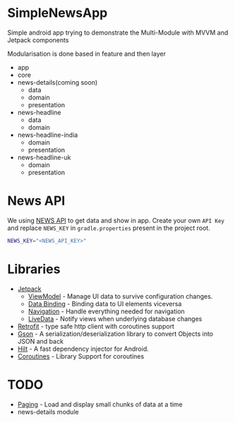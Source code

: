 # SimpleNewsApp
Simple android app trying to demonstrate the Multi-Module with MVVM and Jetpack components

Modularisation is done based in feature and then layer
- app
- core
- news-details(coming soon)
    - data
    - domain
    - presentation
- news-headline
    - data
    - domain
- news-headline-india
    - domain
    - presentation
- news-headline-uk
    - domain
    - presentation

# News API
We using [NEWS API](https://newsapi.org/) to get data and show in app. Create your own `API Key` and replace `NEWS_KEY`  in `gradle.properties` present in the project root.
```sh
NEWS_KEY="<NEWS_API_KEY>"
```

# Libraries
- [Jetpack](https://developer.android.com/jetpack)
    - [ViewModel](https://developer.android.com/topic/libraries/architecture/viewmodel) - Manage UI data to survive configuration changes.
    - [Data Binding](https://developer.android.com/topic/libraries/data-binding) - Binding data to UI elements viceversa
    - [Navigation](https://developer.android.com/guide/navigation/) - Handle everything needed for navigation
    - [LiveData](https://developer.android.com/topic/libraries/architecture/livedata) - Notify views when underlying database changes
- [Retrofit](https://square.github.io/retrofit/) - type safe http client with coroutines support
- [Gson](https://github.com/google/gson) - A serialization/deserialization library to convert Objects into JSON and back
- [Hilt](https://dagger.dev/hilt/) - A fast dependency injector for Android.
- [Coroutines](https://github.com/Kotlin/kotlinx.coroutines) - Library Support for coroutines


# TODO
- [Paging](https://developer.android.com/topic/libraries/architecture/paging) - Load and display small chunks of data at a time
- news-details module 